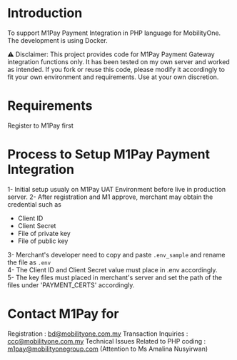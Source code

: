 # Introduction

To support M1Pay Payment Integration in PHP language for MobilityOne.
The development is using Docker.

⚠️ Disclaimer: This project provides code for M1Pay Payment Gateway integration functions only. It has been tested on my own server and worked as intended. If you fork or reuse this code, please modify it accordingly to fit your own environment and requirements. Use at your own discretion.

# Requirements
Register to M1Pay first  

# Process to Setup M1Pay Payment Integration
1- Initial setup usualy on M1Pay UAT Environment before live in production server.
2- After registration and M1 approve, merchant may obtain the credential such as  
   - Client ID  
   - Client Secret  
   - File of private key  
   - File of public key  

3- Merchant's developer need to copy and paste `.env_sample` and rename the file as `.env`  
4- The Client ID and Client Secret value must place in .env accordingly.  
5- The key files must placed in merchant's server and set the path of the files under 'PAYMENT_CERTS' accordingly.  

# Contact M1Pay for
Registration : bd@mobilityone.com.my
Transaction Inquiries : ccc@mobilityone.com.my
Technical Issues Related to PHP coding : m1pay@mobilityonegroup.com (Attention to Ms Amalina Nusyirwan)

